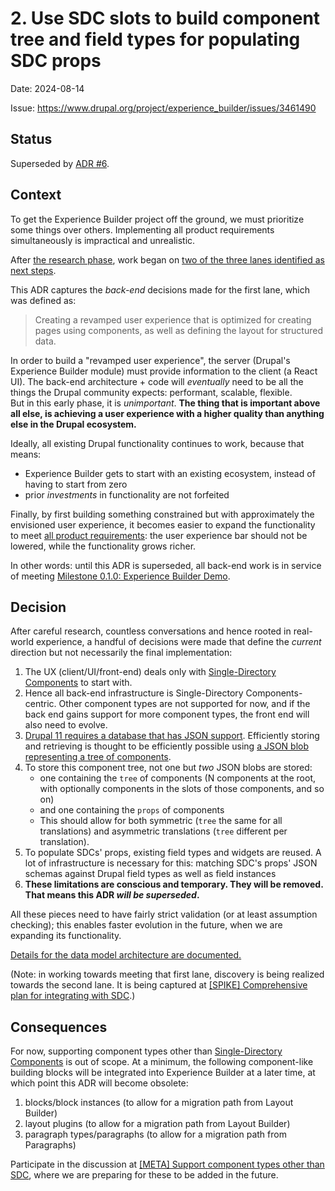 # 2. Use SDC slots to build component tree and field types for populating SDC props

Date: 2024-08-14

Issue: <https://www.drupal.org/project/experience_builder/issues/3461490>

## Status

Superseded by [ADR #6](../0006-One-field-row-per-component-instance.md.md).

## Context

To get the Experience Builder project off the ground, we must prioritize some things over others. Implementing all product requirements simultaneously is impractical and unrealistic.

After [the research phase](https://dri.es/evolving-drupal-layout-builder-to-an-experience-builder), work began on [two of the three lanes identified as next steps](https://www.drupal.org/about/core/blog/working-toward-an-experience-builder#:~:text=and%20use%20cases.-,Next%20steps,-We%20have%20identified).

This ADR captures the _back-end_ decisions made for the first lane, which was defined as:

> Creating a revamped user experience that is optimized for creating pages using components, as well as defining the layout for structured data.

In order to build a "revamped user experience", the server (Drupal's Experience Builder module) must provide information to the client (a React UI). The back-end architecture + code will _eventually_ need to be all the things the Drupal community expects: performant, scalable, flexible.  
But in this early phase, it is _unimportant_. **The thing that is important above all else, is achieving a user experience with a higher quality than anything else in the Drupal ecosystem.**

Ideally, all existing Drupal functionality continues to work, because that means:

- Experience Builder gets to start with an existing ecosystem, instead of having to start from zero
- prior _investments_ in functionality are not forfeited

Finally, by first building something constrained but with approximately the envisioned user experience, it becomes easier to expand the functionality to meet [all product requirements](https://docs.google.com/spreadsheets/d/1OpETAzprh6DWjpTsZG55LWgldWV_D8jNe9AM73jNaZo/edit#gid=1721130122): the user experience bar should not be lowered, while the functionality grows richer.

In other words: until this ADR is superseded, all back-end work is in service of meeting [Milestone 0.1.0: Experience Builder Demo](https://www.drupal.org/project/experience_builder/issues/3454094).


## Decision

After careful research, countless conversations and hence rooted in real-world experience, a handful of decisions were made that define the _current_ direction but not necessarily the final implementation:

1. The UX (client/UI/front-end) deals only with [Single-Directory Components](https://www.drupal.org/project/sdc) to start with.
2. Hence all back-end infrastructure is Single-Directory Components-centric. Other component types are not supported for now, and if the back end gains support for more component types, the front end will also need to evolve.
3. [Drupal 11 requires a database that has JSON support](https://www.drupal.org/node/3444548). Efficiently storing and retrieving is thought to be efficiently possible using [a JSON blob representing a tree of components](https://www.drupal.org/project/drupal/issues/3440578).
4. To store this component tree, not one but _two_ JSON blobs are stored:
   - one containing the `tree` of components (N components at the root, with optionally components in the slots of those components, and so on)
   - and one containing the `props` of components
   - This should allow for both symmetric (`tree` the same for all translations) and asymmetric translations (`tree` different per translation).
5. To populate SDCs' props, existing field types and widgets are reused. A lot of infrastructure is necessary for this: matching SDC's props' JSON schemas against Drupal field types as well as field instances
6. **These limitations are conscious and temporary. They will be removed. That means this ADR _will be superseded_.**


All these pieces need to have fairly strict validation (or at least assumption checking); this enables faster evolution in the future, when we are expanding its functionality.

[Details for the data model architecture are documented.](../data-model.md)

(Note: in working towards meeting that first lane, discovery is being realized towards the second lane. It is being captured at [[SPIKE] Comprehensive plan for integrating with SDC](https://www.drupal.org/project/experience_builder/issues/3462705).)


## Consequences

For now, supporting component types other than [Single-Directory Components](https://www.drupal.org/project/sdc) is out of scope. At a minimum, the following component-like building blocks will be integrated into Experience Builder at a later time, at which point this ADR will become obsolete:
1. blocks/block instances (to allow for a migration path from Layout Builder)
2. layout plugins (to allow for a migration path from Layout Builder)
3. paragraph types/paragraphs (to allow for a migration path from Paragraphs)

Participate in the discussion at [[META] Support component types other than SDC](https://www.drupal.org/project/experience_builder/issues/3454519), where we are preparing for these to be added in the future.

